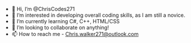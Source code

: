 - 👋 Hi, I’m @ChrisCodes271
- 👀 I’m interested in developing overall coding skills, as I am still a novice.
- 🌱 I’m currently learning C#, C++, HTML/CSS
- 💞️ I’m looking to collaborate on anything!
- 📫 How to reach me - Chris.walker271@outlook.com

<!---
ChrisCodes271/ChrisCodes271 is a ✨ special ✨ repository because its `README.md` (this file) appears on your GitHub profile.
You can click the Preview link to take a look at your changes.
--->
